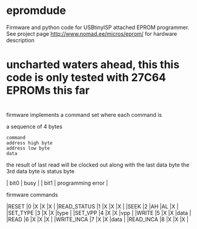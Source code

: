 # epromdude

Firmware and python code for USBtinyISP attached EPROM programmer. See project
page http://www.nomad.ee/micros/eprom/ for hardware description  

#
# uncharted waters ahead, this this code is only tested with 27C64 EPROMs this far
#

firmware implements a command set where each command is

a sequence of 4 bytes

	command
	address high byte
	address low byte
	data

the result of last read will be clocked out along with the last data byte
the 3rd data byte is status byte

| bit0 | busy |
| bit1 | programming error |

firmware commands

 |RESET		|0	|X	|X	|X |
 |READ_STATUS	|1	|X	|X	|X |
 |SEEK		|2	|AH	|AL	|X |
 |SET_TYPE	|3	|X	|X	|type |
 |SET_VPP	|4	|X	|X	|vpp |
 |WRITE		|5	|X	|X	|data |
 |READ		|6	|X	|X	|X |
 |WRITE_INCA	|7	|X	|X	|data |
 |READ_INCA	|8	|X	|X	|X |

